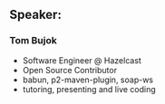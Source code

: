 ## Speaker: 

### Tom Bujok

* Software Engineer @ Hazelcast
* Open Source Contributor
* babun, p2-maven-plugin, soap-ws
* tutoring, presenting and live coding





